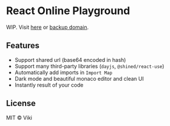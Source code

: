 # React Online Playground

WIP. Visit [here](https://react-online.vercel.app/) or [backup domain](https://react-online.viki.moe/).

## Features

- Support shared url (base64 encoded in hash)
- Support many third-party libraries (`dayjs`, `@shined/react-use`)
- Automatically add imports in `Import Map`
- Dark mode and beautiful monaco editor and clean UI
- Instantly result of your code

## License

MIT © Viki
